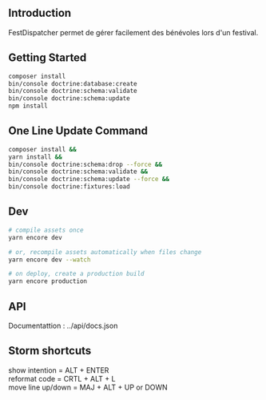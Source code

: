 ## Introduction

FestDispatcher permet de gérer facilement des bénévoles lors d'un festival.

## Getting Started

```bash
composer install  
bin/console doctrine:database:create  
bin/console doctrine:schema:validate  
bin/console doctrine:schema:update  
npm install
```

## One Line Update Command

```bash
composer install &&
yarn install &&
bin/console doctrine:schema:drop --force &&
bin/console doctrine:schema:validate &&
bin/console doctrine:schema:update --force &&
bin/console doctrine:fixtures:load
```

## Dev

```bash
# compile assets once
yarn encore dev

# or, recompile assets automatically when files change
yarn encore dev --watch

# on deploy, create a production build
yarn encore production
```
## API
Documentattion : ../api/docs.json
## Storm shortcuts

show intention = ALT + ENTER  
reformat code =  CRTL + ALT + L  
move line up/down =  MAJ + ALT + UP or DOWN